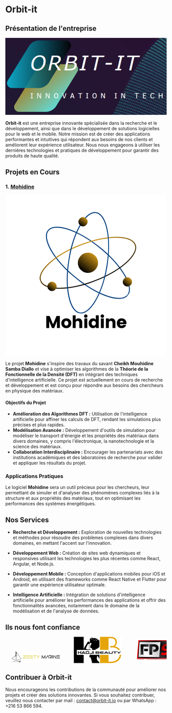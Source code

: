 # Orbit-it

## Présentation de l'entreprise

<div style="text-align: center; align-items:center">
    <img src="logo_orbitit.png" alt="Logo d'Orbit-it" /> <!-- Remplacez par le chemin de votre image -->
</div>

**Orbit-it** est une entreprise innovante spécialisée dans la recherche et le développement, ainsi que dans le développement de solutions logicielles pour le web et le mobile. Notre mission est de créer des applications performantes et intuitives qui répondent aux besoins de nos clients et améliorent leur expérience utilisateur. Nous nous engageons à utiliser les dernières technologies et pratiques de développement pour garantir des produits de haute qualité.

## Projets en Cours

### 1. [Mohidine](lien_vers_le_projet)

<div style="text-align: center;">
    <img src="Mohidine.png" alt="Logo de Mouhidine" /> <!-- Remplacez par le chemin de votre image -->
</div>

Le projet **Mohidine** s'inspire des travaux du savant **Cheikh Mouhidine Samba Diallo** et vise à optimiser les algorithmes de la **Théorie de la Fonctionnelle de la Densité (DFT)** en intégrant des techniques d'intelligence artificielle. Ce projet est actuellement en cours de recherche et développement et est conçu pour répondre aux besoins des chercheurs en physique des matériaux.

#### Objectifs du Projet
- **Amélioration des Algorithmes DFT :** Utilisation de l'intelligence artificielle pour affiner les calculs de DFT, rendant les simulations plus précises et plus rapides.
- **Modélisation Avancée :** Développement d'outils de simulation pour modéliser le transport d'énergie et les propriétés des matériaux dans divers domaines, y compris l'électronique, la nanotechnologie et la science des matériaux.
- **Collaboration Interdisciplinaire :** Encourager les partenariats avec des institutions académiques et des laboratoires de recherche pour valider et appliquer les résultats du projet.

### Applications Pratiques
Le logiciel **Mohidine** sera un outil précieux pour les chercheurs, leur permettant de simuler et d'analyser des phénomènes complexes liés à la structure et aux propriétés des matériaux, tout en optimisant les performances des systèmes énergétiques.

## Nos Services

- **Recherche et Développement :** Exploration de nouvelles technologies et méthodes pour résoudre des problèmes complexes dans divers domaines, en mettant l'accent sur l'innovation.
  
- **Développement Web :** Création de sites web dynamiques et responsives utilisant les technologies les plus récentes comme React, Angular, et Node.js.
  
- **Développement Mobile :** Conception d'applications mobiles pour iOS et Android, en utilisant des frameworks comme React Native et Flutter pour garantir une expérience utilisateur optimale.

- **Intelligence Artificielle :** Intégration de solutions d'intelligence artificielle pour améliorer les performances des applications et offrir des fonctionnalités avancées, notamment dans le domaine de la modélisation et de l'analyse de données.

## Ils nous font confiance

<div style="overflow-x: auto; white-space: nowrap; text-align: center;">
    <img src="zestymarine.png" alt="Client 1" style="display: inline-block; width: 150px; margin: 0 20px;">
    <img src="hadjibeauty.png" alt="Client 2" style="display: inline-block; width: 150px; margin: 0 20px;">
    <img src="nfp92.png" alt="Client 3" style="display: inline-block; width: 150px; margin: 0 20px;">
    <img src="atad.png" alt="Client 4" style="display: inline-block; width: 150px; margin: 0 20px;">
    <!-- Ajoutez d'autres logos ici -->
</div>

## Contribuer à Orbit-it

Nous encourageons les contributions de la communauté pour améliorer nos projets et créer des solutions innovantes. Si vous souhaitez contribuer, veuillez nous contacter par mail : [contact@orbit-it.io](mailto:contact@orbit-it.io) ou par WhatsApp : +216 53 866 594.
